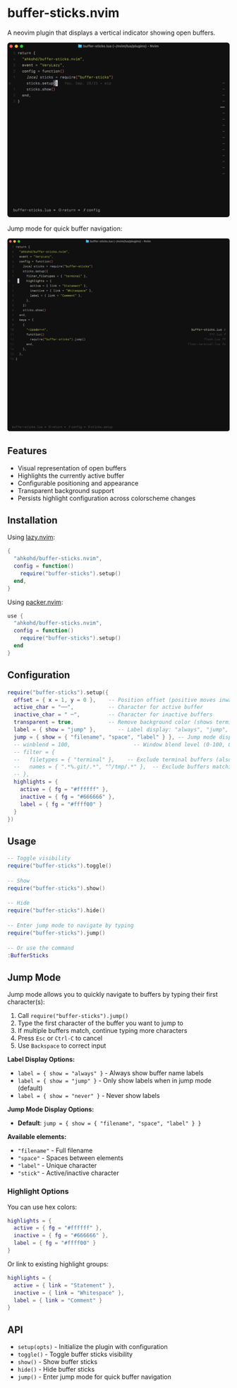 # buffer-sticks.nvim

A neovim plugin that displays a vertical indicator showing open buffers.

![Demo](demo.png)

Jump mode for quick buffer navigation:

![Jump Demo](jump-demo.png)

## Features

- Visual representation of open buffers
- Highlights the currently active buffer
- Configurable positioning and appearance
- Transparent background support
- Persists highlight configuration across colorscheme changes

## Installation

Using [lazy.nvim](https://github.com/folke/lazy.nvim):

```lua
{
  "ahkohd/buffer-sticks.nvim",
  config = function()
    require("buffer-sticks").setup()
  end,
}
```

Using [packer.nvim](https://github.com/wbthomason/packer.nvim):

```lua
use {
  "ahkohd/buffer-sticks.nvim",
  config = function()
    require("buffer-sticks").setup()
  end
}
```

## Configuration

```lua
require("buffer-sticks").setup({
  offset = { x = 1, y = 0 },    -- Position offset (positive moves inward from right edge)
  active_char = "──",           -- Character for active buffer
  inactive_char = " ─",         -- Character for inactive buffers
  transparent = true,           -- Remove background color (shows terminal/editor background)
  label = { show = "jump" },       -- Label display: "always", "jump", or "never"
  jump = { show = { "filename", "space", "label" } }, -- Jump mode display options
  -- winblend = 100,                    -- Window blend level (0-100, 0=opaque, 100=fully blended)
  -- filter = {
  --   filetypes = { "terminal" },    -- Exclude terminal buffers (also: "NvimTree", "help", "qf", "neo-tree", "Trouble")
  --   names = { ".*%.git/.*", "^/tmp/.*" },  -- Exclude buffers matching lua patterns
  -- },
  highlights = {
    active = { fg = "#ffffff" },
    inactive = { fg = "#666666" },
    label = { fg = "#ffff00" }
  }
})
```

## Usage

```lua
-- Toggle visibility
require("buffer-sticks").toggle()

-- Show
require("buffer-sticks").show()

-- Hide
require("buffer-sticks").hide()

-- Enter jump mode to navigate by typing
require("buffer-sticks").jump()

-- Or use the command
:BufferSticks
```

## Jump Mode

Jump mode allows you to quickly navigate to buffers by typing their first character(s):

1. Call `require("buffer-sticks").jump()`
2. Type the first character of the buffer you want to jump to
3. If multiple buffers match, continue typing more characters
4. Press `Esc` or `Ctrl-C` to cancel
5. Use `Backspace` to correct input

**Label Display Options:**
- `label = { show = "always" }` - Always show buffer name labels
- `label = { show = "jump" }` - Only show labels when in jump mode (default)
- `label = { show = "never" }` - Never show labels

**Jump Mode Display Options:**
- **Default**: `jump = { show = { "filename", "space", "label" } }`

**Available elements:**
- `"filename"` - Full filename
- `"space"` - Spaces between elements
- `"label"` - Unique character
- `"stick"` - Active/inactive character

### Highlight Options

You can use hex colors:

```lua
highlights = {
  active = { fg = "#ffffff" },
  inactive = { fg = "#666666" },
  label = { fg = "#ffff00" }
}
```

Or link to existing highlight groups:

```lua
highlights = {
  active = { link = "Statement" },
  inactive = { link = "Whitespace" },
  label = { link = "Comment" }
}
```

## API

- `setup(opts)` - Initialize the plugin with configuration
- `toggle()` - Toggle buffer sticks visibility
- `show()` - Show buffer sticks
- `hide()` - Hide buffer sticks
- `jump()` - Enter jump mode for quick buffer navigation
